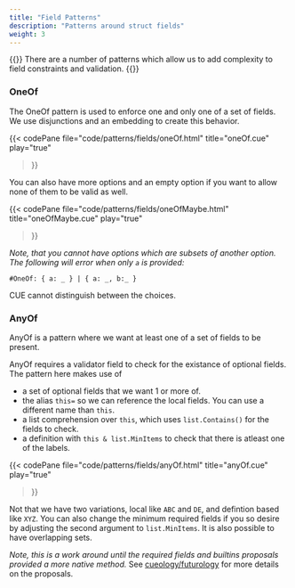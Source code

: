 ```yaml
---
title: "Field Patterns"
description: "Patterns around struct fields"
weight: 3
---
```


{{<lead>}}
There are a number of patterns which allow us
to add complexity to field constraints and validation.
{{</lead>}}


### OneOf

The OneOf pattern is used to enforce one and only one of a set of fields.
We use disjunctions and an embedding to create this behavior.

{{< codePane
  file="code/patterns/fields/oneOf.html" title="oneOf.cue" play="true"
>}}

You can also have more options and an empty option
if you want to allow none of them to be valid as well.

{{< codePane
  file="code/patterns/fields/oneOfMaybe.html" title="oneOfMaybe.cue" play="true"
>}}

_Note, that you cannot have options which are subsets of another option.
The following will error when only `a` is provided:_

```
#OneOf: { a: _ } | { a: _, b:_ }
```

CUE cannot distinguish between the choices.



### AnyOf

AnyOf is a pattern where we want at least one of a set of fields to be present.

AnyOf requires a validator field to check for the existance of optional fields.
The pattern here makes use of

- a set of optional fields that we want 1 or more of.
- the alias `this=` so we can reference the local fields. You can use a different name than `this`.
- a list comprehension over `this`, which uses `list.Contains()` for the fields to check.
- a definition with `this & list.MinItems` to check that there is atleast one of the labels.

{{< codePane
  file="code/patterns/fields/anyOf.html" title="anyOf.cue" play="true"
>}}

Not that we have two variations,
local like `ABC` and `DE`, and
defintion based like `XYZ`.
You can also change the minimum required fields if you so desire
by adjusting the second argument to `list.MinItems`.
It is also possible to have overlapping sets.

_Note, this is a work around until the required fields and builtins proposals
provided a more native method._
See [cueology/futurology](/cueology/futurology) for more details on the proposals.


<!--
### Cross Validation
-->


